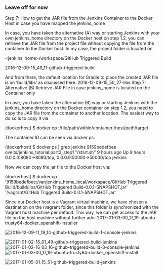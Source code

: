### Leave off for now

Step 7: How to get the JAR file from the Jenkins Container to the Docker Host in case you have mapped the jenkins_home

In case, you have taken the alternative (A) way or starting Jenkins with your own jenkins_home directory on the Docker host on step 1.2, you can retrieve the JAR file from the project file without copying the file from the container to the Docker host. In my case, the project folder is located on

<jenkins_home>/workspace/GitHub Triggered Build

2016-12-09-15_49_11-github-triggered-build

And from there, the default location for Gradle to place the created JAR file is on ‘build/libs’ as discussed here:
2016-12-09-15_50_27-libs
Step 7: Alternative (B) Retrieve JAR File in case jenkins_home is located on the Container only

In case, you have taken the alternative (B) way or starting Jenkins with the jenkins_home directory on the Docker container on step 1.2, you need to copy the JAR file from the container to another location. The easiest way to do so is to copy it via

(dockerhost) $ docker cp <containerId>:/file/path/within/container /host/path/target

The container ID can be seen via docker ps:

(dockerhost) $ docker ps | grep jenkins
9159bedefbee        oveits/jenkins_tutorial:part2_step1   "/start.sh"              9 hours ago         Up 9 hours          0.0.0.0:8080->8080/tcp, 0.0.0.0:50000->50000/tcp   jenkins

Now we can copy the jar file to the Docker host via:

(dockerhost) $ docker cp '9159bedefbee:/var/jenkins_home_local/workspace/GitHub Triggered Build/build/libs/GitHub Triggered Build-0.0.1-SNAPSHOT.jar' '/vagrant/GitHub Triggered Build-0.0.1-SNAPSHOT.jar'

Since our Docker host is a Vagrant virtual machine, we have chosen a destination on the /vagrant folder, since this folder is synchronized with the Vagrant host machine per default. This way, we can get access to the JAR file on the host machine without further ado:
2017-01-03-00_17_19-ubuntu-trusty64-docker_openshift-installer


![2016-12-09-11_19_14-github-triggered-build-1-console-jenkins](https://user-images.githubusercontent.com/558905/37997767-ff9d55d0-31e9-11e8-9ede-9afeff756247.png)




![2017-01-02-16_01_49-github-triggered-build-jenkins](https://user-images.githubusercontent.com/558905/37997318-7ec3f73a-31e8-11e8-9cd4-c402f3bb4932.png)
![2017-01-02-16_03_16-github-triggered-build-3-console-jenkins](https://user-images.githubusercontent.com/558905/37997319-7ed18eae-31e8-11e8-92af-81a197c170d0.png)
![2017-01-03-00_17_19-ubuntu-trusty64-docker_openshift-install](https://user-images.githubusercontent.com/558905/37997320-7edddfd8-31e8-11e8-825e-b0926f897bd6.png)



![2017-01-05-01_15_51-github-triggered-build-jenkins](https://user-images.githubusercontent.com/558905/37997326-7f1c72d4-31e8-11e8-9530-9bb9391bca25.png)


